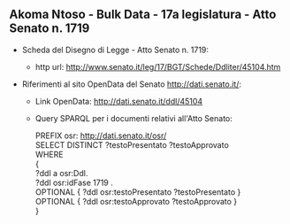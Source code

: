 ## Akoma Ntoso - Bulk Data - 17a legislatura - Atto Senato n. 1719 ##

* Scheda del Disegno di Legge - Atto Senato n. 1719:
	* http url: http://www.senato.it/leg/17/BGT/Schede/Ddliter/45104.htm

* Riferimenti al sito OpenData del Senato http://dati.senato.it/:
	* Link OpenData: http://dati.senato.it/ddl/45104
	* Query SPARQL per i documenti relativi all'Atto Senato:

        PREFIX osr: <http://dati.senato.it/osr/>  
		SELECT DISTINCT ?testoPresentato ?testoApprovato  
		WHERE  
		{  
		    ?ddl a osr:Ddl.  
		    ?ddl osr:idFase 1719 .  
		    OPTIONAL { ?ddl osr:testoPresentato ?testoPresentato }  
		    OPTIONAL { ?ddl osr:testoApprovato ?testoApprovato }  
		}
		